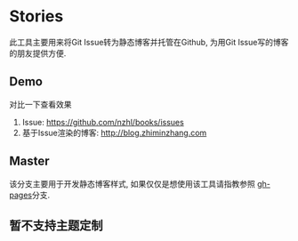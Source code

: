 # Stories
此工具主要用来将Git Issue转为静态博客并托管在Github, 为用Git Issue写的博客的朋友提供方便. 

## Demo
对比一下查看效果
1. Issue: https://github.com/nzhl/books/issues 
2. 基于Issue渲染的博客: http://blog.zhiminzhang.com

## Master
该分支主要用于开发静态博客样式, 如果仅仅是想使用该工具请指教参照 [gh-pages](https://github.com/nzhl/stories/tree/gh-pages)分支.

## 暂不支持主题定制
